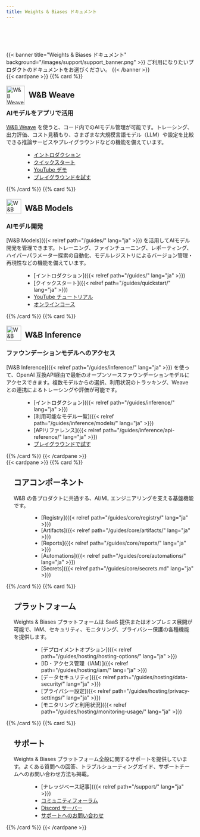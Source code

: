 ```yaml
---
title: Weights & Biases ドキュメント
---
```


<div style="padding-top:50px;">&nbsp;</div>
<div style="max-width:1600px; margin: 0 auto">
{{< banner title="Weights & Biases ドキュメント" background="/images/support/support_banner.png" >}}
ご利用になりたいプロダクトのドキュメントをお選びください。
{{< /banner >}}

<div class="top-row-cards">
{{< cardpane >}}
{{% card %}}<div onclick="window.location.href='https://weave-docs.wandb.ai'" style="cursor: pointer;">

<div className="card-banner-icon" style="float:left;margin-right:10px !important; margin-top: -12px !important">
<img src="/img/weave-logo.svg" alt="W&B Weave logo" width="50" height="50"/>
</div>
<h2>W&B Weave</h2>

### AIモデルをアプリで活用

[W&B Weave](https://weave-docs.wandb.ai/) を使うと、コード内でのAIモデル管理が可能です。トレーシング、出力評価、コスト見積もり、さまざまな大規模言語モデル（LLM）や設定を比較できる推論サービスやプレイグラウンドなどの機能を備えています。

- [イントロダクション](https://weave-docs.wandb.ai/)
- [クイックスタート](https://weave-docs.wandb.ai/quickstart)
- [YouTube デモ](https://www.youtube.com/watch?v=IQcGGNLN3zo)
- [プレイグラウンドを試す](https://weave-docs.wandb.ai/guides/tools/playground/)

</div>{{% /card %}}
{{% card %}}<div onclick="window.location.href='/guides'" style="cursor: pointer;">

<div className="card-banner-icon" style="float:left;margin-right:10px !important; margin-top: -12px !important">
<img src="/img/wandb-gold.svg" alt="W&B Models logo" width="40" height="40"/>
</div>
<h2>W&B Models</h2>

### AIモデル開発

[W&B Models]({{< relref path="/guides/" lang="ja" >}}) を活用してAIモデル開発を管理できます。トレーニング、ファインチューニング、レポーティング、ハイパーパラメーター探索の自動化、モデルレジストリによるバージョン管理・再現性などの機能を備えています。

- [イントロダクション]({{< relref path="/guides/" lang="ja" >}})
- [クイックスタート]({{< relref path="/guides/quickstart/" lang="ja" >}})
- [YouTube チュートリアル](https://www.youtube.com/watch?v=tHAFujRhZLA)
- [オンラインコース](https://wandb.ai/site/courses/101/)

</div>{{% /card %}}
{{% card %}}<div onclick="window.location.href='/guides/inference/'" style="cursor: pointer;">

<div className="card-banner-icon" style="float:left;margin-right:10px !important; margin-top: -12px !important">
<img src="/img/wandb-gold.svg" alt="W&B Inference logo" width="40" height="40"/>
</div>
<h2>W&B Inference</h2>

### ファウンデーションモデルへのアクセス

[W&B Inference]({{< relref path="/guides/inference/" lang="ja" >}}) を使って、OpenAI 互換API経由で最新のオープンソースファウンデーションモデルにアクセスできます。複数モデルからの選択、利用状況のトラッキング、Weave との連携によるトレーシングや評価が可能です。

- [イントロダクション]({{< relref path="/guides/inference/" lang="ja" >}})
- [利用可能なモデル一覧]({{< relref path="/guides/inference/models/" lang="ja" >}})
- [APIリファレンス]({{< relref path="/guides/inference/api-reference/" lang="ja" >}})
- [プレイグラウンドで試す](https://wandb.ai/inference)

</div>{{% /card %}}
{{< /cardpane >}}
</div>

<div class="bottom-row-cards">
{{< cardpane >}}
{{% card %}}<div onclick="window.location.href='/guides/core/'" style="cursor: pointer; padding-left: 20px">
<h2>コアコンポーネント</h2>

W&B の各プロダクトに共通する、AI/ML エンジニアリングを支える基盤機能です。

- [Registry]({{< relref path="/guides/core/registry/" lang="ja" >}})
- [Artifacts]({{< relref path="/guides/core/artifacts/" lang="ja" >}})
- [Reports]({{< relref path="/guides/core/reports/" lang="ja" >}})
- [Automations]({{< relref path="/guides/core/automations/" lang="ja" >}})
- [Secrets]({{< relref path="/guides/core/secrets.md" lang="ja" >}})

</div>{{% /card %}}
{{% card %}}<div onclick="window.location.href='/guides/hosting'" style="cursor: pointer;padding-left:20px;">

<h2>プラットフォーム</h2>

Weights & Biases プラットフォームは SaaS 提供またはオンプレミス展開が可能で、IAM、セキュリティ、モニタリング、プライバシー保護の各種機能を提供します。

- [デプロイメントオプション]({{< relref path="/guides/hosting/hosting-options/" lang="ja" >}})
- [ID・アクセス管理（IAM）]({{< relref path="/guides/hosting/iam/" lang="ja" >}})
- [データセキュリティ]({{< relref path="/guides/hosting/data-security/" lang="ja" >}})
- [プライバシー設定]({{< relref path="/guides/hosting/privacy-settings/" lang="ja" >}})
- [モニタリングと利用状況]({{< relref path="/guides/hosting/monitoring-usage/" lang="ja" >}})

</div>{{% /card %}}
{{% card %}}<div onclick="window.location.href='/support/'" style="cursor: pointer;padding-left:20px;">

<h2>サポート</h2>

Weights & Biases プラットフォーム全般に関するサポートを提供しています。よくある質問への回答、トラブルシューティングガイド、サポートチームへのお問い合わせ方法も掲載。

- [ナレッジベース記事]({{< relref path="/support/" lang="ja" >}})
- [コミュニティフォーラム](https://wandb.ai/community)
- [Discord サーバー](https://discord.com/invite/RgB8CPk2ce)
- [サポートへのお問い合わせ](https://wandb.ai/site/contact/)

</div>{{% /card %}}
{{< /cardpane >}}
</div>




</div>


<style>
.td-card-group { margin: 0 auto }
p { overflow: hidden; display: block; }
ul { margin-left: 50px; }

/* Make all cards uniform size in 3x2 grid */
.top-row-cards .td-card-group,
.bottom-row-cards .td-card-group {
    max-width: 100%;
    display: flex;
    justify-content: center;
}

.td-card {
    max-width: 480px !important;
    min-width: 480px !important;
    margin: 0.75rem !important;
    flex: 0 0 auto;
}

/* Ensure consistent height for all cards */
.td-card .card {
    height: 100%;
    min-height: 320px;
}
</style>